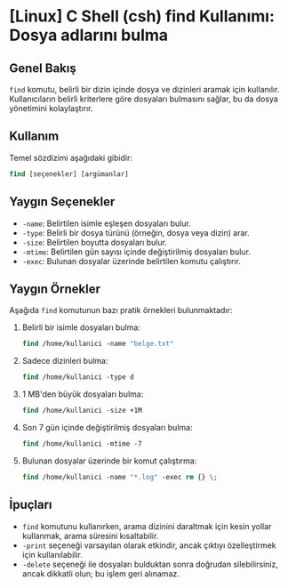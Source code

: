 # [Linux] C Shell (csh) find Kullanımı: Dosya adlarını bulma

## Genel Bakış
`find` komutu, belirli bir dizin içinde dosya ve dizinleri aramak için kullanılır. Kullanıcıların belirli kriterlere göre dosyaları bulmasını sağlar, bu da dosya yönetimini kolaylaştırır.

## Kullanım
Temel sözdizimi aşağıdaki gibidir:

```csh
find [seçenekler] [argümanlar]
```

## Yaygın Seçenekler
- `-name`: Belirtilen isimle eşleşen dosyaları bulur.
- `-type`: Belirli bir dosya türünü (örneğin, dosya veya dizin) arar.
- `-size`: Belirtilen boyutta dosyaları bulur.
- `-mtime`: Belirtilen gün sayısı içinde değiştirilmiş dosyaları bulur.
- `-exec`: Bulunan dosyalar üzerinde belirtilen komutu çalıştırır.

## Yaygın Örnekler
Aşağıda `find` komutunun bazı pratik örnekleri bulunmaktadır:

1. Belirli bir isimle dosyaları bulma:
   ```csh
   find /home/kullanici -name "belge.txt"
   ```

2. Sadece dizinleri bulma:
   ```csh
   find /home/kullanici -type d
   ```

3. 1 MB'den büyük dosyaları bulma:
   ```csh
   find /home/kullanici -size +1M
   ```

4. Son 7 gün içinde değiştirilmiş dosyaları bulma:
   ```csh
   find /home/kullanici -mtime -7
   ```

5. Bulunan dosyalar üzerinde bir komut çalıştırma:
   ```csh
   find /home/kullanici -name "*.log" -exec rm {} \;
   ```

## İpuçları
- `find` komutunu kullanırken, arama dizinini daraltmak için kesin yollar kullanmak, arama süresini kısaltabilir.
- `-print` seçeneği varsayılan olarak etkindir, ancak çıktıyı özelleştirmek için kullanılabilir.
- `-delete` seçeneği ile dosyaları bulduktan sonra doğrudan silebilirsiniz, ancak dikkatli olun; bu işlem geri alınamaz.